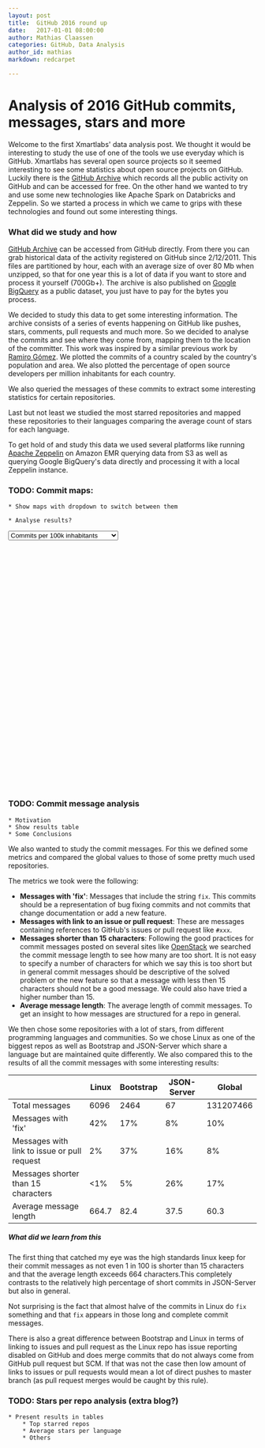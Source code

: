```yaml
---
layout: post
title:  GitHub 2016 round up
date:   2017-01-01 08:00:00
author: Mathias Claassen
categories: GitHub, Data Analysis
author_id: mathias
markdown: redcarpet

---
```



# Analysis of 2016 GitHub commits, messages, stars and more

Welcome to the first Xmartlabs' data analysis post. We thought it would be interesting to study the use of one of the tools we use everyday which is GitHub. Xmartlabs has several open source projects so it seemed interesting to see some statistics about open source projects on GitHub. Luckily there is the [GitHub Archive] which records all the public activity on GitHub and can be accessed for free.
On the other hand we wanted to try and use some new technologies like Apache Spark on Databricks and Zeppelin. So we started a process in which we came to grips with these technologies and found out some interesting things.


<!-- what this is about and what we used to get the results -->

### What did we study and how

[GitHub Archive] can be accessed from GitHub directly. From there you can grab historical data of the activity registered on GitHub since 2/12/2011. This files are partitioned by hour, each with an average size of over 80 Mb when unzipped, so that for one year this is a lot of data if you want to store and process it yourself (700Gb+). The archive is also published on [Google BigQuery](https://developers.google.com/bigquery/) as a public dataset, you just have to pay for the bytes you process.

We decided to study this data to get some interesting information. The archive consists of a series of events happening on GitHub like pushes, stars, comments, pull requests and much more. So we decided to analyse the commits and see where they come from, mapping them to the location of the committer. This work was inspired by a similar previous work by [Ramiro Gómez](http://geeksta.net/visualizations/GitHub-commit-map/). We plotted the commits of a country scaled by the country's population and area. We also plotted the percentage of open source developers per million inhabitants for each country.

We also queried the messages of these commits to extract some interesting statistics for certain repositories.

Last but not least we studied the most starred repositories and mapped these repositories to their languages comparing the average count of stars for each language.

To get hold of and study this data we used several platforms like running [Apache Zeppelin](https://zeppelin.apache.org/) on Amazon EMR querying data from S3 as well as querying Google BigQuery's data directly and processing it with a local Zeppelin instance.

### TODO: Commit maps: 
	* Show maps with dropdown to switch between them

	* Analyse results?

<select id="dropdownselect" onchange="selectedMapType();">
  <option value="commitsPop">Commits per 100k inhabitants</option>
  <option value="commitsArea">Commits per 1000 square km</option>
  <option value="devPerMil">Developers per Million inhabitants</option>
</select>

<div id="container" style="width:100%;height:500px"></div>

<script src="/datamaps/js/d3.min.js"></script>
<script src="/datamaps/js/topojson.min.js"></script>
<script src="/datamaps/js/datamaps.world.hires.min.js"></script>
<script src="/datamaps/js/main.js"></script>
<link rel="stylesheet" href="/datamaps/css/styles.css">

### TODO: Commit message analysis
	* Motivation
	* Show results table
	* Some Conclusions
	
We also wanted to study the commit messages. For this we defined some metrics and compared the global values to those of some pretty much used repositories.

The metrics we took were the following:

* **Messages with 'fix'**: Messages that include the string `fix`. This commits should be a representation of bug fixing commits and not commits that change documentation or add a new feature.
* **Messages with link to an issue or pull request**: These are messages containing references to GitHub's issues or pull request like `#xxx`. 
* **Messages shorter than 15 characters**: Following the good practices for commit messages posted on several sites like [OpenStack](https://wiki.openstack.org/wiki/GitCommitMessages#Information_in_commit_messages) we searched the commit message length to see how many are too short. It is not easy to specify a number of characters for which we say this is too short but in general commit messages should be descriptive of the solved problem or the new feature so that a message with less then 15 characters should not be a good message. We could also have tried a higher number than 15.
* **Average message length**: The average length of commit messages. To get an insight to how messages are structured for a repo in general.

We then chose some repositories with a lot of stars, from different programming languages and communities. So we chose Linux as one of the biggest repos as well as Bootstrap and JSON-Server which share a language but are maintained quite differently. We also compared this to the results of all the commit messages with some interesting results:


|   | Linux| Bootstrap | JSON-Server | Global |
|---|------|-----------|-------------|--------|
| Total messages | 6096 | 2464 | 67 | 131207466 | 
| Messages with 'fix' | 42% | 17% | 8% | 10% |
| Messages with link to issue or pull request | 2% | 37% | 16% | 8% |
| Messages shorter than 15 characters | <1% | 5% | 26% | 17% |
| Average message length | 664.7 | 82.4 | 37.5 | 60.3 |


##### What did we learn from this

The first thing that catched my eye was the high standards linux keep for their commit messages as not even 1 in 100 is shorter than 15 characters and that the average length exceeds 664 characters.This completely contrasts to the relatively high percentage of short commits in JSON-Server but also in general.

Not surprising is the fact that almost halve of the commits in Linux do `fix` something and that `fix` appears in those long and complete commit messages. 

There is also a  great difference between Bootstrap and Linux in terms of linking to issues and pull request as the Linux repo has issue reporting disabled on GitHub and does merge commits that do not always come from GitHub pull request but SCM. If that was not the case then low amount of links to issues or pull requests would mean a lot of direct pushes to master branch (as pull request merges would be caught by this rule).

### TODO: Stars per repo analysis (extra blog?)
	* Present results in tables
		* Top starred repos
		* Average stars per language
		* Others
		

[GitHub Archive]: https://www.GitHubarchive.org/